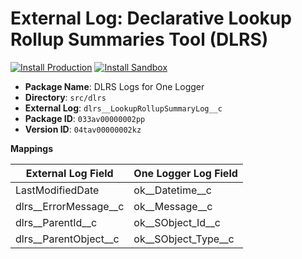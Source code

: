 # External Log: Declarative Lookup Rollup Summaries Tool (DLRS)

[![Install Production](https://img.shields.io/badge/Unmanaged%20Package-Install%20Production-cyan)](https://login.salesforce.com/packaging/installPackage.apexp?p0=04tav00000002kz)
[![Install Sandbox](https://img.shields.io/badge/Unmanaged%20Package-Install%20Sandbox-cyan)](https://test.salesforce.com/packaging/installPackage.apexp?p0=04tav00000002kz)

-   **Package Name**: DLRS Logs for One Logger
-   **Directory**: `src/dlrs`
-   **External Log**: `dlrs__LookupRollupSummaryLog__c`
-   **Package ID**: `033av00000002pp`
-   **Version ID**: `04tav00000002kz`

**Mappings**

| External Log Field        | One Logger Log Field    |
| ------------------------- | ----------------------- |
| LastModifiedDate          | ok\_\_Datetime\_\_c     |
| dlrs\_\_ErrorMessage\_\_c | ok\_\_Message\_\_c      |
| dlrs\_\_ParentId\_\_c     | ok\_\_SObject_Id\_\_c   |
| dlrs\_\_ParentObject\_\_c | ok\_\_SObject_Type\_\_c |
